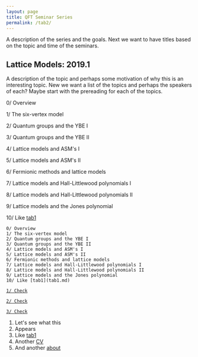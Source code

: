 ```yaml
---
layout: page
title: QFT Seminar Series
permalink: /tab2/
---
```


A description of the series and the goals. Next we want to have titles based on the topic and time of the seminars.

## Lattice Models: 2019.1

A description of the topic and perhaps some motivation of why this is an interesting topic. New we want a list of the topics and perhaps the speakers of each? Maybe start with the prereading for each of the topics.


0/ Overview

1/ The six-vertex model

2/ Quantum groups and the YBE I

3/ Quantum groups and the YBE II

4/ Lattice models and ASM's I

5/ Lattice models and ASM's II

6/ Fermionic methods and lattice models

7/ Lattice models and Hall-Littlewood polynomials I

8/ Lattice models and Hall-Littlewood polynomials II

9/ Lattice models and the Jones polynomial

10/ Like [tab1](tab1.md)



    0/ Overview 
    1/ The six-vertex model
    2/ Quantum groups and the YBE I
    3/ Quantum groups and the YBE II
    4/ Lattice models and ASM's I
    5/ Lattice models and ASM's II
    6/ Fermionic methods and lattice models
    7/ Lattice models and Hall-Littlewood polynomials I
    8/ Lattice models and Hall-Littlewood polynomials II
    9/ Lattice models and the Jones polynomial
    10/ Like [tab1](tab1.md)

[`1/ Check`](tab1.md)

[`2/ Check`](tab1.md)

[`3/ Check`](tab1.md)





1. Let's see what this  
1. Appears 
1. Like [tab1](tab1.md)
1. Another [CV](CV.md)
1. And another [about](about.md)



